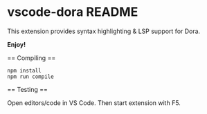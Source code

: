 # vscode-dora README

This extension provides syntax highlighting & LSP support for Dora.

**Enjoy!**

== Compiling ==

```
npm install
npm run compile
```

== Testing ==

Open editors/code in VS Code. Then start extension with F5.
